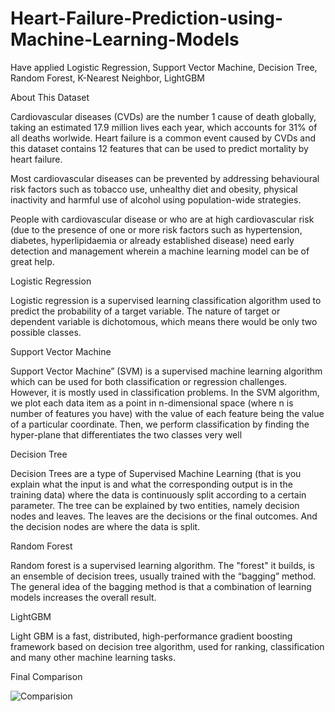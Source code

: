 # Heart-Failure-Prediction-using-Machine-Learning-Models
Have applied Logistic Regression, Support Vector Machine, Decision Tree, Random Forest, K-Nearest Neighbor, LightGBM


About This Dataset

Cardiovascular diseases (CVDs) are the number 1 cause of death globally, taking an estimated 17.9 million lives each year, which accounts for 31% of all deaths worlwide.
Heart failure is a common event caused by CVDs and this dataset contains 12 features that can be used to predict mortality by heart failure.

Most cardiovascular diseases can be prevented by addressing behavioural risk factors such as tobacco use, unhealthy diet and obesity, physical inactivity and harmful use of alcohol using population-wide strategies.

People with cardiovascular disease or who are at high cardiovascular risk (due to the presence of one or more risk factors such as hypertension, diabetes, hyperlipidaemia or already established disease) need early detection and management wherein a machine learning model can be of great help.


Logistic Regression

Logistic regression is a supervised learning classification algorithm used to predict the probability of a target variable. The nature of target or dependent variable is dichotomous, which means there would be only two possible classes.

Support Vector Machine 

Support Vector Machine” (SVM) is a supervised machine learning algorithm which can be used for both classification or regression challenges. However,  it is mostly used in classification problems. In the SVM algorithm, we plot each data item as a point in n-dimensional space (where n is number of features you have) with the value of each feature being the value of a particular coordinate. Then, we perform classification by finding the hyper-plane that differentiates the two classes very well 


Decision Tree

Decision Trees are a type of Supervised Machine Learning (that is you explain what the input is and what the corresponding output is in the training data) where the data is continuously split according to a certain parameter. The tree can be explained by two entities, namely decision nodes and leaves. The leaves are the decisions or the final outcomes. And the decision nodes are where the data is split.


Random Forest

Random forest is a supervised learning algorithm. The "forest" it builds, is an ensemble of decision trees, usually trained with the “bagging” method. The general idea of the bagging method is that a combination of learning models increases the overall result.


LightGBM

Light GBM is a fast, distributed, high-performance gradient boosting framework based on decision tree algorithm, used for ranking, classification and many other machine learning tasks.

Final Comparison

![Comparision](https://user-images.githubusercontent.com/46940879/99182743-bd217f00-272e-11eb-8786-c6f237c7b19a.png)
